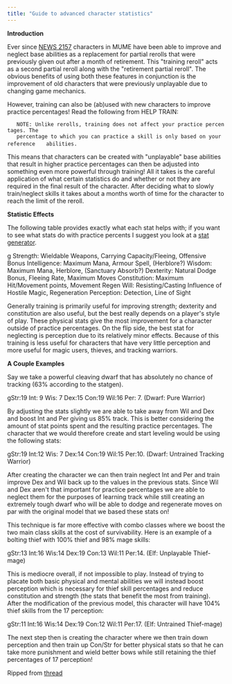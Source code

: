 ```yaml
---
title: "Guide to advanced character statistics"
---
```


**Introduction**

Ever since [NEWS 2157](http://mume.org/Import/News/2157.php) characters
in MUME have been able to improve and neglect base abilities as a
replacement for partial rerolls that were previously given out after a
month of retirement. This "training reroll" acts as a second partial
reroll along with the "retirement partial reroll". The obvious benefits
of using both these features in conjunction is the improvement of old
characters that were previously unplayable due to changing game
mechanics.

However, training can also be (ab)used with new characters to improve
practice percentages! Read the following from HELP TRAIN:

`   NOTE: Unlike rerolls, training does not affect your practice percentages. The`
`   percentage to which you can practice a skill is only based on your reference`
`   abilities.`

This means that characters can be created with "unplayable" base
abilities that result in higher practice percentages can then be
adjusted into something even more powerful through training! All it
takes is the careful application of what certain statistics do and
whether or not they are required in the final result of the character.
After deciding what to slowly train/neglect skills it takes about a
months worth of time for the character to reach the limit of the reroll.

**Statistic Effects**

The following table provides exactly what each stat helps with; if you
want to see what stats do with practice percents I suggest you look at a
[stat generator](http://nschimme.googlepages.com/stats.htm).

<nowiki>g Strength: Wieldable Weapons, Carrying Capacity/Fleeing,
Offensive Bonus Intelligence: Maximum Mana, Armour Spell, (Herblore?)
Wisdom: Maximum Mana, Herblore, (Sanctuary Absorb?) Dexterity: Natural
Dodge Bonus, Fleeing Rate, Maximum Moves Constitution: Maximum
Hit/Movement points, Movement Regen Will: Resisting/Casting Influence of
Hostile Magic, Regeneration Perception: Detection, Line of Sight

</pre>

Generally training is primarily useful for improving strength; dexterity
and constitution are also useful, but the best really depends on a
player's style of play. These physical stats give the most improvement
for a character outside of practice percentages. On the flip side, the
best stat for neglecting is perception due to its relatively minor
effects. Because of this training is less useful for characters that
have very little perception and more useful for magic users, thieves,
and tracking warriors.

**A Couple Examples**

Say we take a powerful cleaving dwarf that has absolutely no chance of
tracking (63% according to the statgen).

<nowiki>gStr:19 Int: 9 Wis: 7 Dex:15 Con:19 Wil:16 Per: 7. (Dwarf: Pure
Warrior)

</pre>

By adjusting the stats slightly we are able to take away from Wil and
Dex and boost Int and Per giving us 85% track. This is better
considering the amount of stat points spent and the resulting practice
percentages. The character that we would therefore create and start
leveling would be using the following stats:

<nowiki>gStr:19 Int:12 Wis: 7 Dex:14 Con:19 Wil:15 Per:10. (Dwarf:
Untrained Tracking Warrior)

</pre>

After creating the character we can then train neglect Int and Per and
train improve Dex and Wil back up to the values in the previous stats.
Since Wil and Dex aren't that important for practice percentages we are
able to neglect them for the purposes of learning track while still
creating an extremely tough dwarf who will be able to dodge and
regenerate moves on par with the original model that we based these
stats on!

This technique is far more effective with combo classes where we boost
the two main class skills at the cost of survivability. Here is an
example of a bolting thief with 100% thief and 98% mage skills:

<nowiki>gStr:13 Int:16 Wis:14 Dex:19 Con:13 Wil:11 Per:14. (Elf:
Unplayable Thief-mage)

</pre>

This is mediocre overall, if not impossible to play. Instead of trying
to placate both basic physical and mental abilities we will instead
boost perception which is necessary for thief skill percentages and
reduce constitution and strength (the stats that benefit the most from
training). After the modification of the previous model, this character
will have 104% thief skills from the 17 perception:

<nowiki>gStr:11 Int:16 Wis:14 Dex:19 Con:12 Wil:11 Per:17. (Elf:
Untrained Thief-mage)

</pre>

The next step then is creating the character where we then train down
perception and then train up Con/Str for better physical stats so that
he can take more punishment and wield better bows while still retaining
the thief percentages of 17 perception!

Ripped from [thread](http://mume.org/forum/viewtopic.php?f=2&t=12)